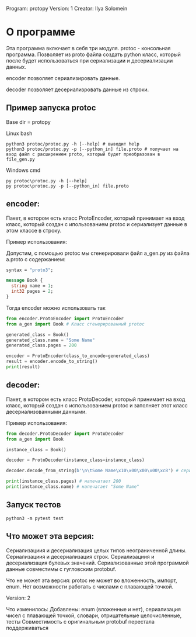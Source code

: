 Program: protopy
Version: 1
Creator: Ilya Solomein

# О программе
Эта программа включает в себя три модуля. 
protoc - консольная программа. Позволяет из proto файла создать python класс, который после будет 
использоваться при сериализации и десериализации данных. 

encoder позволяет сериализировать данные.

decoder позволяет десериализровать данные из строки. 


## Пример запуска protoc

Base dir = protopy 

Linux bash
```shell script
python3 protoc/protoc.py -h [--help] # выводит help
python3 protoc/protoc.py -p [--python_in] file.proto # получает на вход файл с расширением proto, который будет преобразован в file_gen.py
```

Windows cmd
```shell script
py protoc\protoc.py -h [--help]
py protoc\protoc.py -p [--python_in] file.proto 
```

## encoder: 
Пакет, в котором есть класс ProtoEncoder, который принимает на вход класс, который создан с ипользованием protoc и 
сериализует данные в этом классе в строку.

Пример использования: 

Допустим, с помощью protoc мы сгенерировали файл a_gen.py из файла a.proto с содержанием: 
```proto
syntax = "proto3";

message Book {
  string name = 1;
  int32 pages = 2;
}
```

Тогда encoder можно использовать так
```python
from encoder.ProtoEncoder import ProtoEncoder
from a_gen import Book # Класс сгенерированный protoc

generated_class = Book()
generated_class.name = "Some Name"
generated_class.pages = 200

encoder = ProtoEncoder(class_to_encode=generated_class)
result = encoder.encode_to_string()
print(result)
```

## decoder: 
Пакет, в котором есть класс ProtoDecoder, который принимает на вход класс, который создан с использованием protoc и 
заполняет этот класс десериализованными данными.

Пример использования:

```python
from decoder.ProtoDecoder import ProtoDecoder
from a_gen import Book

instance_class = Book()

decoder = ProtoDecoder(instance_class=instance_class)

decoder.decode_from_string(b'\n\tSome Name\x10\x00\x00\x00\xc8') # сериализованные данные из прошлого примера

print(instance_class.pages) # напечатает 200
print(instance_class.name) # напечатает "Some Name"
```

## Запуск тестов
```shell
python3 -m pytest test
```

## Что может эта версия: 
Сериализациия и десериализация целых типов неограниченной длины. 
Сериализациия и десериализация строк.
Сериализациия и десериализация булевых значений. 
Сериализованные этой программой данные совместимы с гугловским protobuf. 

Что не может эта версия:
protoc не может во вложенность, импорт, enum. 
Нет возможности работать с числами с плавающей точкой. 

Version: 2

Что изменилось:
Добавлены: enum (вложенные и нет), сериализация чисел с плавающей точкой, словари, отрицательные целочисленные, тесты
Совместимость с оригинальным protobuf перестала поддерживаться

